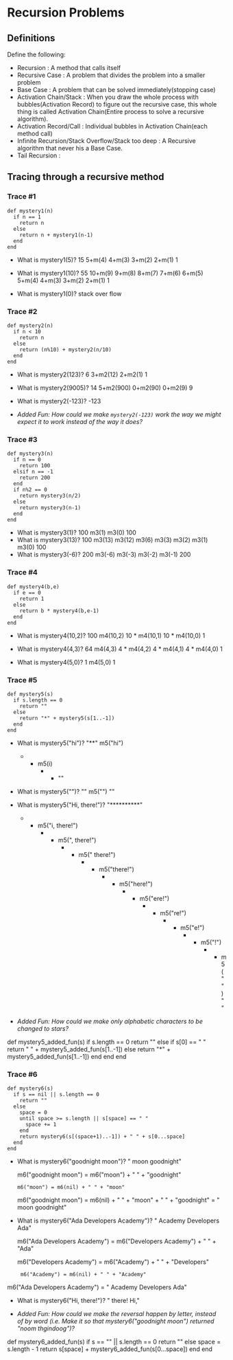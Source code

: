 # Recursion Problems

## Definitions
Define the following:

- Recursion : A method that calls itself
- Recursive Case : A problem that divides the problem into a smaller problem
- Base Case : A problem that can be solved immediately(stopping case)
- Activation Chain/Stack : When you draw the whole process with bubbles(Activation Record) to figure out the recursive case, this whole thing is called Activation Chain(Entire process to solve a recursive algorithm).
- Activation Record/Call : Individual bubbles in Activation Chain(each method call)
- Infinite Recursion/Stack Overflow/Stack too deep : A Recursive algorithm that never his a Base Case.
- Tail Recursion :

## Tracing through a recursive method

### Trace #1
```
def mystery1(n)
  if n == 1
    return n
  else
    return n + mystery1(n-1)
  end
end
```

- What is mystery1(5)?  15
 5+m(4)
   4+m(3)
     3+m(2)
       2+m(1)
          1

- What is mystery1(10)?  55
  10+m(9)
     9+m(8)
       8+m(7)
         7+m(6)
           6+m(5)
             5+m(4)
               4+m(3)
                 3+m(2)
                   2+m(1)
                      1

- What is mystery1(0)? stack over flow


### Trace #2
```
def mystery2(n)
  if n < 10
    return n
  else
    return (n%10) + mystery2(n/10)
  end
end
```

- What is mystery2(123)? 6
 3+m2(12)
    2+m2(1)
        1

- What is mystery2(9005)? 14
 5+m2(900)
    0+m2(90)
      0+m2(9)
          9

- What is mystery2(-123)? -123

- _Added Fun: How could we make `mystery2(-123)` work the way we might expect it to work instead of the way it does?_

### Trace #3
```
def mystery3(n)
  if n == 0
    return 100
  elsif n == -1
    return 200
  end
  if n%2 == 0
    return mystery3(n/2)
  else
    return mystery3(n-1)
  end
end
```

- What is mystery3(1)? 100
  m3(1)
    m3(0)
      100
- What is mystery3(13)? 100
  m3(13)
    m3(12)
       m3(6)
         m3(3)
           m3(2)
             m3(1)
               m3(0)
                 100
- What is mystery3(-6)? 200
  m3(-6)
    m3(-3)
      m3(-2)
        m3(-1)
           200

### Trace #4
```
def mystery4(b,e)
  if e == 0
    return 1
  else
    return b * mystery4(b,e-1)
  end
end
```

- What is mystery4(10,2)? 100
 m4(10,2)
  10 * m4(10,1)
      10 * m4(10,0)
              1

- What is mystery4(4,3)? 64
 m4(4,3)
   4 * m4(4,2)
       4 * m4(4,1)
           4 * m4(4,0)
                 1
- What is mystery4(5,0)? 1
 m4(5,0)
    1

### Trace #5
```
def mystery5(s)
  if s.length == 0
    return ""
  else
    return "*" + mystery5(s[1..-1])
  end
end
```

- What is mystery5("hi")? "**"
  m5("hi")
    * + m5(i)
        * + ""

- What is mystery5("")? ""
  m5("")
     ""
- What is mystery5("Hi, there!")? "**********"
  * + m5("i, there!")
      * + m5(", there!")
          * + m5(" there!")
              * + m5("there!")
                  * + m5("here!")
                      * + m5("ere!")
                          * + m5("re!")
                              * + m5("e!")
                                  * + m5("!")
                                      * + m5("")
                                           ""

- _Added Fun: How could we make only alphabetic characters to be changed to stars?_

def mystery5_added_fun(s)
  if s.length == 0
    return ""
  else
    if s[0] == " "
      return " " + mystery5_added_fun(s[1..-1])
    else
      return "*" + mystery5_added_fun(s[1..-1])
    end
  end
end

### Trace #6
```
def mystery6(s)
  if s == nil || s.length == 0
    return ""
  else
    space = 0
    until space >= s.length || s[space] == " "
      space += 1
    end
    return mystery6(s[(space+1)..-1]) + " " + s[0...space]
  end
end
```

- What is mystery6("goodnight moon")? " moon goodnight"

  m6("goodnight moon")
    = m6("moon") + " " + "goodnight"

      m6("moon") = m6(nil) + " " + "moon"

  m6("goodnight moon") = m6(nil) + " " + "moon" + " " + "goodnight"
                       = " moon goodnight"


- What is mystery6("Ada Developers Academy")? " Academy Developers Ada"

  m6("Ada Developers Academy")
   = m6("Developers Academy") + " " + "Ada"

     m6("Developers Academy")
     = m6("Academy") + " " + "Developers"

       m6("Academy") = m6(nil) + " " + "Academy"

m6("Ada Developers Academy") = " Academy Developers Ada"


- What is mystery6("Hi, there!")? " there! Hi,"


- _Added Fun: How could we make the reversal happen by letter, instead of by word (i.e. Make it so that mystery6("goodnight moon") returned "noom thgindoog")?_

def mystery6_added_fun(s)
  if s == "" || s.length == 0
    return ""
  else
    space = s.length - 1
    return s[space] + mystery6_added_fun(s[0...space])
  end
end
